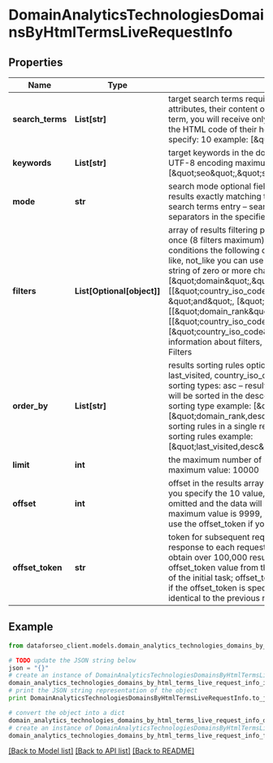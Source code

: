 # DomainAnalyticsTechnologiesDomainsByHtmlTermsLiveRequestInfo


## Properties

Name | Type | Description | Notes
------------ | ------------- | ------------- | -------------
**search_terms** | **List[str]** | target search terms required field specify target HTML elements, tags, attributes, their content or all of the above if you specify more than one search term, you will receive only the domains containing all of the specified terms in the HTML code of their homepage maximum number of search terms you can specify: 10 example: [\&quot;data-attrid\&quot;] | [optional] 
**keywords** | **List[str]** | target keywords in the domain’s title, description or meta keywords optional field UTF-8 encoding maximum number of keywords you can specify: 10 example: [\&quot;seo\&quot;,\&quot;software\&quot;] | [optional] 
**mode** | **str** | search mode optional field possible search mode types: strict_entry – search for results exactly matching the order, intervals and separators in the specified search terms entry – search for results ignoring the order, intervals and separators in the specified search terms default value: entry | [optional] 
**filters** | **List[Optional[object]]** | array of results filtering parameters optional field you can add several filters at once (8 filters maximum) you should set a logical operator and, or between the conditions the following operators are supported: &lt;, &lt;&#x3D;, &gt;, &gt;&#x3D;, &#x3D;, &lt;&gt;, in, not_in, like, not_like you can use the % operator with like and not_like to match any string of zero or more characters example: [\&quot;domain\&quot;,\&quot;like\&quot;,\&quot;%seo%\&quot;] [[\&quot;country_iso_code\&quot;,\&quot;&#x3D;\&quot;,\&quot;US\&quot;], \&quot;and\&quot;, [\&quot;domain_rank\&quot;,\&quot;&gt;\&quot;,100]] [[\&quot;domain_rank\&quot;,\&quot;&gt;\&quot;,100], \&quot;and\&quot;, [[\&quot;country_iso_code\&quot;,\&quot;&#x3D;\&quot;,\&quot;US\&quot;],\&quot;or\&quot;,[\&quot;country_iso_code\&quot;,\&quot;&#x3D;\&quot;,\&quot;CA\&quot;]]] for more information about filters, please refer to Domain Analytics Technologies API – Filters | [optional] 
**order_by** | **List[str]** | results sorting rules optional field available fields: domain_rank, domain, last_visited, country_iso_code, language_code, content_language_code possible sorting types: asc – results will be sorted in the ascending order desc – results will be sorted in the descending order you should use a comma to set up a sorting type example: [\&quot;last_visited,desc\&quot;] default rule: [\&quot;domain_rank,desc\&quot;] note that you can set no more than three sorting rules in a single request you should use a comma to separate several sorting rules example: [\&quot;last_visited,desc\&quot;,\&quot;domain_rank,desc\&quot;] | [optional] 
**limit** | **int** | the maximum number of returned domains optional field default value: 100 maximum value: 10000 | [optional] 
**offset** | **int** | offset in the results array of returned domains optional field default value: 0 if you specify the 10 value, the first ten domains in the results array will be omitted and the data will be provided for the successive domains; Note: the maximum value is 9999, the sum of limit and offset must not exceed 10000; use the offset_token if you would like to offset more results | [optional] 
**offset_token** | **str** | token for subsequent requests optional field provided in the identical filed of the response to each request; use this parameter to avoid timeouts while trying to obtain over 100,000 results in a single request; by specifying the unique offset_token value from the response array, you will get the subsequent results of the initial task; offset_token values are unique for each subsequent task Note: if the offset_token is specified in the request, all other parameters should be identical to the previous request | [optional] 

## Example

```python
from dataforseo_client.models.domain_analytics_technologies_domains_by_html_terms_live_request_info import DomainAnalyticsTechnologiesDomainsByHtmlTermsLiveRequestInfo

# TODO update the JSON string below
json = "{}"
# create an instance of DomainAnalyticsTechnologiesDomainsByHtmlTermsLiveRequestInfo from a JSON string
domain_analytics_technologies_domains_by_html_terms_live_request_info_instance = DomainAnalyticsTechnologiesDomainsByHtmlTermsLiveRequestInfo.from_json(json)
# print the JSON string representation of the object
print DomainAnalyticsTechnologiesDomainsByHtmlTermsLiveRequestInfo.to_json()

# convert the object into a dict
domain_analytics_technologies_domains_by_html_terms_live_request_info_dict = domain_analytics_technologies_domains_by_html_terms_live_request_info_instance.to_dict()
# create an instance of DomainAnalyticsTechnologiesDomainsByHtmlTermsLiveRequestInfo from a dict
domain_analytics_technologies_domains_by_html_terms_live_request_info_form_dict = domain_analytics_technologies_domains_by_html_terms_live_request_info.from_dict(domain_analytics_technologies_domains_by_html_terms_live_request_info_dict)
```
[[Back to Model list]](../README.md#documentation-for-models) [[Back to API list]](../README.md#documentation-for-api-endpoints) [[Back to README]](../README.md)



